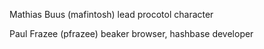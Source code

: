 Mathias Buus (mafintosh)
	lead procotol character

Paul Frazee (pfrazee)
	beaker browser, hashbase developer

